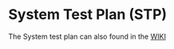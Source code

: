 # System Test Plan (STP)
The System test plan can also found in the [WIKI](https://github.com/robinziegler/TINF21C_Team4_Modelling_Wizard_Improvements/wiki/System-Test-Plan-(STP))